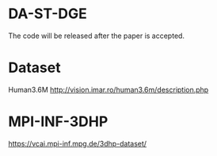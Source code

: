 # DA-ST-DGE
The code will be released after the paper is accepted.
# Dataset
Human3.6M 
http://vision.imar.ro/human3.6m/description.php
# MPI-INF-3DHP
https://vcai.mpi-inf.mpg.de/3dhp-dataset/
